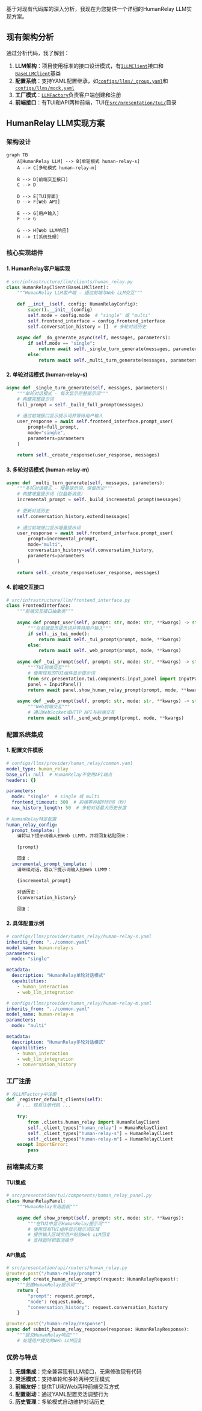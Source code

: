 基于对现有代码库的深入分析，我现在为您提供一个详细的HumanRelay LLM实现方案。

## 现有架构分析

通过分析代码，我了解到：

1. **LLM架构**：项目使用标准的接口设计模式，有[`ILLMClient`](src/infrastructure/llm/interfaces.py:22)接口和[`BaseLLMClient`](src/infrastructure/llm/clients/base.py:24)基类
2. **配置系统**：支持YAML配置继承，如[`configs/llms/_group.yaml`](configs/llms/_group.yaml:1)和[`configs/llms/mock.yaml`](configs/llms/mock.yaml:1)
3. **工厂模式**：[`LLMFactory`](src/infrastructure/llm/factory.py:11)负责客户端创建和注册
4. **前端接口**：有TUI和API两种前端，TUI在[`src/presentation/tui/`](src/presentation/tui/)目录

## HumanRelay LLM实现方案

### 架构设计

```mermaid
graph TB
    A[HumanRelay LLM] --> B[单轮模式 human-relay-s]
    A --> C[多轮模式 human-relay-m]
    
    B --> D[前端交互接口]
    C --> D
    
    D --> E[TUI界面]
    D --> F[Web API]
    
    E --> G[用户输入]
    F --> G
    
    G --> H[Web LLM响应]
    H --> I[系统处理]
```

### 核心实现组件

#### 1. HumanRelay客户端实现

```python
# src/infrastructure/llm/clients/human_relay.py
class HumanRelayClient(BaseLLMClient):
    """HumanRelay LLM客户端 - 通过前端与Web LLM交互"""
    
    def __init__(self, config: HumanRelayConfig):
        super().__init__(config)
        self.mode = config.mode  # "single" 或 "multi"
        self.frontend_interface = config.frontend_interface
        self.conversation_history = []  # 多轮对话历史
        
    async def _do_generate_async(self, messages, parameters):
        if self.mode == "single":
            return await self._single_turn_generate(messages, parameters)
        else:
            return await self._multi_turn_generate(messages, parameters)
```

#### 2. 单轮对话模式 (human-relay-s)

```python
async def _single_turn_generate(self, messages, parameters):
    """单轮对话模式 - 每次显示完整提示词"""
    # 构建完整提示词
    full_prompt = self._build_full_prompt(messages)
    
    # 通过前端接口显示提示词并等待用户输入
    user_response = await self.frontend_interface.prompt_user(
        prompt=full_prompt,
        mode="single",
        parameters=parameters
    )
    
    return self._create_response(user_response, messages)
```

#### 3. 多轮对话模式 (human-relay-m)

```python
async def _multi_turn_generate(self, messages, parameters):
    """多轮对话模式 - 增量提示词，保留历史"""
    # 构建增量提示词（仅最新消息）
    incremental_prompt = self._build_incremental_prompt(messages)
    
    # 更新对话历史
    self.conversation_history.extend(messages)
    
    # 通过前端接口显示增量提示词
    user_response = await self.frontend_interface.prompt_user(
        prompt=incremental_prompt,
        mode="multi",
        conversation_history=self.conversation_history,
        parameters=parameters
    )
    
    return self._create_response(user_response, messages)
```

#### 4. 前端交互接口

```python
# src/infrastructure/llm/frontend_interface.py
class FrontendInterface:
    """前端交互接口抽象类"""
    
    async def prompt_user(self, prompt: str, mode: str, **kwargs) -> str:
        """在前端显示提示词并等待用户输入"""
        if self._is_tui_mode():
            return await self._tui_prompt(prompt, mode, **kwargs)
        else:
            return await self._web_prompt(prompt, mode, **kwargs)
    
    async def _tui_prompt(self, prompt: str, mode: str, **kwargs) -> str:
        """TUI前端交互"""
        # 使用现有的TUI组件显示提示词
        from src.presentation.tui.components.input_panel import InputPanel
        panel = InputPanel()
        return await panel.show_human_relay_prompt(prompt, mode, **kwargs)
    
    async def _web_prompt(self, prompt: str, mode: str, **kwargs) -> str:
        """Web前端交互"""
        # 通过WebSocket或HTTP API与前端交互
        return await self._send_web_prompt(prompt, mode, **kwargs)
```

### 配置系统集成

#### 1. 配置文件模板

```yaml
# configs/llms/provider/human_relay/common.yaml
model_type: human_relay
base_url: null  # HumanRelay不使用API端点
headers: {}

parameters:
  mode: "single"  # single 或 multi
  frontend_timeout: 300  # 前端等待超时时间（秒）
  max_history_length: 50  # 多轮对话最大历史长度
  
# HumanRelay特定配置
human_relay_config:
  prompt_template: |
    请将以下提示词输入到Web LLM中，并将回复粘贴回来：
    
    {prompt}
    
    回复：
  incremental_prompt_template: |
    请继续对话，将以下提示词输入到Web LLM中：
    
    {incremental_prompt}
    
    对话历史：
    {conversation_history}
    
    回复：
```

#### 2. 具体配置示例

```yaml
# configs/llms/provider/human_relay/human-relay-s.yaml
inherits_from: "../common.yaml"
model_name: human-relay-s
parameters:
  mode: "single"

metadata:
  description: "HumanRelay单轮对话模式"
  capabilities:
    - human_interaction
    - web_llm_integration
```

```yaml
# configs/llms/provider/human_relay/human-relay-m.yaml  
inherits_from: "../common.yaml"
model_name: human-relay-m
parameters:
  mode: "multi"

metadata:
  description: "HumanRelay多轮对话模式"
  capabilities:
    - human_interaction
    - web_llm_integration
    - conversation_history
```

### 工厂注册

```python
# 在LLMFactory中注册
def _register_default_clients(self):
    # ... 现有注册代码 ...
    
    try:
        from .clients.human_relay import HumanRelayClient
        self._client_types["human_relay"] = HumanRelayClient
        self._client_types["human-relay-s"] = HumanRelayClient
        self._client_types["human-relay-m"] = HumanRelayClient
    except ImportError:
        pass
```

### 前端集成方案

#### TUI集成

```python
# src/presentation/tui/components/human_relay_panel.py
class HumanRelayPanel:
    """HumanRelay专用面板"""
    
    async def show_prompt(self, prompt: str, mode: str, **kwargs):
        """在TUI中显示HumanRelay提示词"""
        # 使用现有TUI组件显示提示词区域
        # 提供输入区域供用户粘贴Web LLM回复
        # 支持超时和取消操作
```

#### API集成

```python
# src/presentation/api/routers/human_relay.py
@router.post("/human-relay/prompt")
async def create_human_relay_prompt(request: HumanRelayRequest):
    """创建HumanRelay提示词"""
    return {
        "prompt": request.prompt,
        "mode": request.mode,
        "conversation_history": request.conversation_history
    }

@router.post("/human-relay/response")  
async def submit_human_relay_response(response: HumanRelayResponse):
    """提交HumanRelay响应"""
    # 处理用户提交的Web LLM回复
```

### 优势与特点

1. **无缝集成**：完全兼容现有LLM接口，无需修改现有代码
2. **灵活模式**：支持单轮和多轮两种交互模式
3. **前端友好**：提供TUI和Web两种前端交互方式
4. **配置驱动**：通过YAML配置灵活调整行为
5. **历史管理**：多轮模式自动维护对话历史
